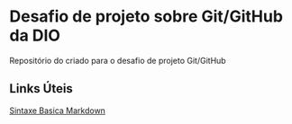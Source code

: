 #  Desafio de projeto sobre Git/GitHub da DIO
Repositório do criado para o desafio de projeto Git/GitHub

## Links Úteis
[Sintaxe Basica Markdown](https://www.markdownguide.org/basic-syntax/)
